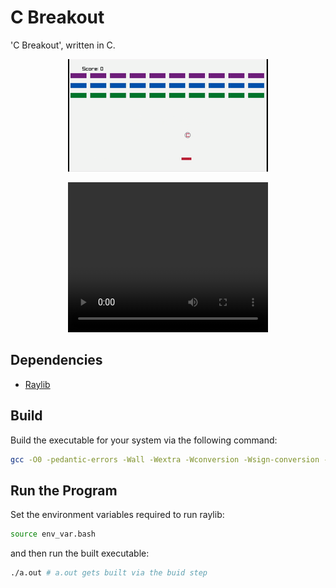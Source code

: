 # C Breakout

'C Breakout', written in C.

<p align ="center" width="100%">
    <img src="./assets/demo.gif" />
</p>

<p align ="center" width="100%">
    <video width="320" height="240" controls>
        <source src="./assets/demo.mp4" type="video/mp4">
    </video>
</p>

## Dependencies

- [Raylib](https://www.raylib.com/)


## Build

Build the executable for your system via the following command:

```bash
gcc -O0 -pedantic-errors -Wall -Wextra -Wconversion -Wsign-conversion -ggdb -lraylib -lGL -lm -lpthread -ldl -lrt -lX11 ./src/util.c ./src/main.c
```

## Run the Program

Set the environment variables required to run raylib:

```bash
source env_var.bash
```

and then run the built executable:

```bash
./a.out # a.out gets built via the buid step
```
